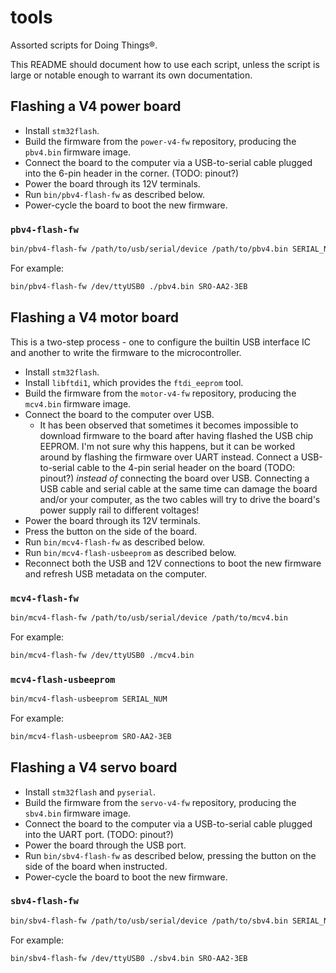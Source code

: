 # tools

Assorted scripts for Doing Things®.

This README should document how to use each script, unless the script is large or notable enough to warrant its own documentation.

## Flashing a V4 power board

* Install `stm32flash`.
* Build the firmware from the `power-v4-fw` repository, producing the `pbv4.bin` firmware image.
* Connect the board to the computer via a USB-to-serial cable plugged into the 6-pin header in the corner. (TODO: pinout?)
* Power the board through its 12V terminals.
* Run `bin/pbv4-flash-fw` as described below.
* Power-cycle the board to boot the new firmware.

### `pbv4-flash-fw`

```bash
bin/pbv4-flash-fw /path/to/usb/serial/device /path/to/pbv4.bin SERIAL_NUM
```

For example:

```bash
bin/pbv4-flash-fw /dev/ttyUSB0 ./pbv4.bin SRO-AA2-3EB
```

## Flashing a V4 motor board

This is a two-step process - one to configure the builtin USB interface IC and another to write the firmware to the microcontroller.

* Install `stm32flash`.
* Install `libftdi1`, which provides the `ftdi_eeprom` tool.
* Build the firmware from the `motor-v4-fw` repository, producing the `mcv4.bin` firmware image.
* Connect the board to the computer over USB.
  * It has been observed that sometimes it becomes impossible to download firmware to the board after having flashed the USB chip EEPROM. I'm not sure why this happens, but it can be worked around by flashing the firmware over UART instead. Connect a USB-to-serial cable to the 4-pin serial header on the board (TODO: pinout?) *instead of* connecting the board over USB. Connecting a USB cable and serial cable at the same time can damage the board and/or your computer, as the two cables will try to drive the board's power supply rail to different voltages!
* Power the board through its 12V terminals.
* Press the button on the side of the board.
* Run `bin/mcv4-flash-fw` as described below.
* Run `bin/mcv4-flash-usbeeprom` as described below.
* Reconnect both the USB and 12V connections to boot the new firmware and refresh USB metadata on the computer.

### `mcv4-flash-fw`

```bash
bin/mcv4-flash-fw /path/to/usb/serial/device /path/to/mcv4.bin
```

For example:

```bash
bin/mcv4-flash-fw /dev/ttyUSB0 ./mcv4.bin
```

### `mcv4-flash-usbeeprom`


```bash
bin/mcv4-flash-usbeeprom SERIAL_NUM
```

For example:

```bash
bin/mcv4-flash-usbeeprom SRO-AA2-3EB
```

## Flashing a V4 servo board

* Install `stm32flash` and `pyserial`.
* Build the firmware from the `servo-v4-fw` repository, producing the `sbv4.bin` firmware image.
* Connect the board to the computer via a USB-to-serial cable plugged into the UART port. (TODO: pinout?)
* Power the board through the USB port.
* Run `bin/sbv4-flash-fw` as described below, pressing the button on the side of the board when instructed.
* Power-cycle the board to boot the new firmware.

### `sbv4-flash-fw`

```bash
bin/sbv4-flash-fw /path/to/usb/serial/device /path/to/sbv4.bin SERIAL_NUM
```

For example:

```bash
bin/sbv4-flash-fw /dev/ttyUSB0 ./sbv4.bin SRO-AA2-3EB
```

